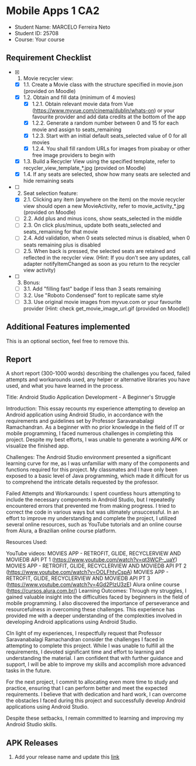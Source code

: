 # Mobile Apps 1 CA2

- Student Name: MARCELO Ferreira Neto
- Student ID: 25708
- Course: Your course

## Requirement Checklist

- [x] 1. Movie recycler view:
  - [x] 1.1. Create a Movie class with the structure specified in movie.json (provided on Moodle)
  - [x] 1.2. Obtain and fill data (minimum of 4 movies)
    - [x] 1.2.1. Obtain relevant movie data from Vue (https://www.myvue.com/cinema/dublin/whats-on) or your favourite provider and add data credits at the bottom of the app
    - [x] 1.2.2. Generate a random number between 0 and 15 for each movie and assign to seats_remaining
    - [x] 1.2.3. Start with an initial default seats_selected value of 0 for all movies
    - [x] 1.2.4. You shall fill random URLs for images from pixabay or other free image providers to begin with
  - [x] 1.3. Build a Recycler View using the specified template, refer to recycler_view_template_*.jpg (provided on Moodle)
  - [x] 1.4. If any seats are selected, show how many seats are selected and hide remaining seats
- [ ] 2. Seat selection feature:
  - [x] 2.1. Clicking any item (anywhere on the item) on the movie recycler view should open a new MovieActivity, refer to movie_activity_*.jpg (provided on Moodle)
  - [ ] 2.2. Add plus and minus icons, show seats_selected in the middle
  - [ ] 2.3. On click plus/minus, update both seats_selected and seats_remaining for that movie
  - [ ] 2.4. Add validation, when 0 seats selected minus is disabled, when 0 seats remaining plus is disabled
  - [ ] 2.5. When back is pressed, the selected seats are retained and reflected in the recycler view. (Hint: If you don’t see any updates, call adapter notifyItemChanged as soon as you return to the recycler view activity)
- [ ] 3. Bonus:
  - [ ] 3.1. Add "filling fast" badge if less than 3 seats remaining
  - [ ] 3.2. Use "Roboto Condensed" font to replicate same style
  - [ ] 3.3. Use original movie images from myvue.com or your favourite provider (Hint: check get_movie_image_url.gif (provided on Moodle))

## Additional Features implemented

This is an optional section, feel free to remove this.

## Report

A short report (300-1000 words) describing the challenges you faced, failed attempts and workarounds used, any helper or alternative libraries you have used, and what you have learned in the process. 

Title: Android Studio Application Development - A Beginner's Struggle

Introduction:
This essay recounts my experience attempting to develop an Android application using Android Studio, in accordance with the requirements and guidelines set by Professor Saravanabalagi Ramachandran. As a beginner with no prior knowledge in the field of IT or mobile programming, I faced numerous challenges in completing this project. Despite my best efforts, I was unable to generate a working APK or visualize the finished app.

Challenges:
The Android Studio environment presented a significant learning curve for me, as I was unfamiliar with many of the components and functions required for this project. My classmates and I have only been exposed to a basic level of Java programming, which made it difficult for us to comprehend the intricate details requested by the professor.

Failed Attempts and Workarounds:
I spent countless hours attempting to include the necessary components in Android Studio, but I repeatedly encountered errors that prevented me from making progress. I tried to correct the code in various ways but was ultimately unsuccessful. In an effort to improve my understanding and complete the project, I utilized several online resources, such as YouTube tutorials and an online course from Alura, a Brazilian online course platform.

Resources Used:

YouTube videos:
MOVIES APP - RETROFIT, GLIDE, RECYCLERVIEW AND MOVIEDB API PT 1 (https://www.youtube.com/watch?v=qt3WCP-_uaY)
MOVIES APP - RETROFIT, GLIDE, RECYCLERVIEW AND MOVIEDB API PT 2 (https://www.youtube.com/watch?v=OOLFhtyCspA)
MOVIES APP - RETROFIT, GLIDE, RECYCLERVIEW AND MOVIEDB API PT 3 (https://www.youtube.com/watch?v=4Gd2PIzU3zE)
Alura online course (https://cursos.alura.com.br/)
Learning Outcomes:
Through my struggles, I gained valuable insight into the difficulties faced by beginners in the field of mobile programming. I also discovered the importance of perseverance and resourcefulness in overcoming these challenges. This experience has provided me with a deeper understanding of the complexities involved in developing Android applications using Android Studio.

CIn light of my experiences, I respectfully request that Professor Saravanabalagi Ramachandran consider the challenges I faced in attempting to complete this project. While I was unable to fulfill all the requirements, I devoted significant time and effort to learning and understanding the material. I am confident that with further guidance and support, I will be able to improve my skills and accomplish more advanced tasks in the future.

For the next project, I commit to allocating even more time to study and practice, ensuring that I can perform better and meet the expected requirements. I believe that with dedication and hard work, I can overcome the obstacles I faced during this project and successfully develop Android applications using Android Studio.

Despite these setbacks, I remain committed to learning and improving my Android Studio skills.

## APK Releases

1. Add your release name and update this [link](https://example.org)